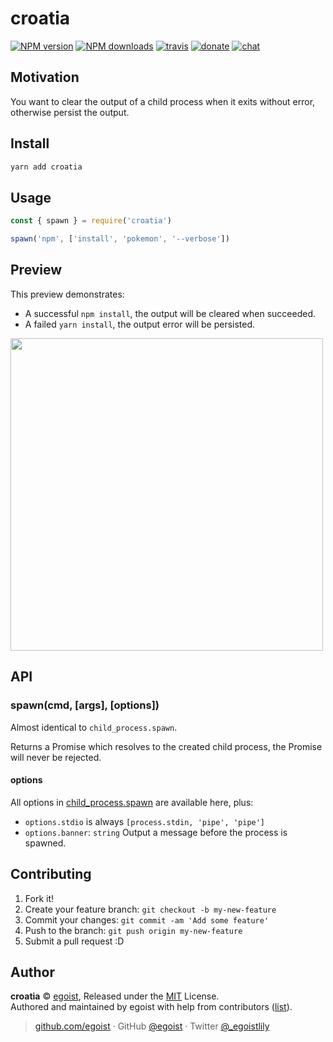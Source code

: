 
# croatia

[![NPM version](https://img.shields.io/npm/v/croatia.svg?style=flat)](https://npmjs.com/package/croatia) [![NPM downloads](https://img.shields.io/npm/dm/croatia.svg?style=flat)](https://npmjs.com/package/croatia) [![travis](https://badgen.net/travis/egoist/croatia/master?a)](https://travis-ci.org/egoist/croatia)  [![donate](https://img.shields.io/badge/$-donate-ff69b4.svg?maxAge=2592000&style=flat)](https://github.com/egoist/donate) [![chat](https://img.shields.io/badge/chat-on%20discord-7289DA.svg?style=flat)](https://chat.egoist.moe)

## Motivation

You want to clear the output of a child process when it exits without error, otherwise persist the output.

## Install

```bash
yarn add croatia
```

## Usage

```js
const { spawn } = require('croatia')

spawn('npm', ['install', 'pokemon', '--verbose'])
```

## Preview

This preview demonstrates:

- A successful `npm install`, the output will be cleared when succeeded.
- A failed `yarn install`, the output error will be persisted.

<img src="https://cdn.rawgit.com/egoist/63dee59b52f06bd4875c65ed283dd46a/raw/723a35cd0503bac792d93f221983dba0a74179d8/preview-croatia.svg" width="500" >

## API

### spawn(cmd, [args], [options])

Almost identical to `child_process.spawn`.

Returns a Promise which resolves to the created child process, the Promise will never be rejected.

#### options

All options in [child_process.spawn](https://nodejs.org/dist/latest-v10.x/docs/api/child_process.html#child_process_child_process_spawn_command_args_options) are available here, plus:

- `options.stdio` is always `[process.stdin, 'pipe', 'pipe']`
- `options.banner`: `string` Output a message before the process is spawned.

## Contributing

1. Fork it!
2. Create your feature branch: `git checkout -b my-new-feature`
3. Commit your changes: `git commit -am 'Add some feature'`
4. Push to the branch: `git push origin my-new-feature`
5. Submit a pull request :D

## Author

**croatia** © [egoist](https://github.com/egoist), Released under the [MIT](./LICENSE) License.<br>
Authored and maintained by egoist with help from contributors ([list](https://github.com/egoist/croatia/contributors)).

> [github.com/egoist](https://github.com/egoist) · GitHub [@egoist](https://github.com/egoist) · Twitter [@_egoistlily](https://twitter.com/_egoistlily)
